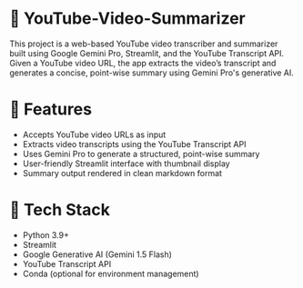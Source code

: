 # 📝 YouTube-Video-Summarizer

This project is a web-based YouTube video transcriber and summarizer built using Google Gemini Pro, Streamlit, and the YouTube Transcript API. Given a YouTube video URL, the app extracts the video’s transcript and generates a concise, point-wise summary using Gemini Pro's generative AI.

# 🚀 Features

- Accepts YouTube video URLs as input
- Extracts video transcripts using the YouTube Transcript API
- Uses Gemini Pro to generate a structured, point-wise summary
- User-friendly Streamlit interface with thumbnail display
- Summary output rendered in clean markdown format


# 🧰 Tech Stack

- Python 3.9+
- Streamlit
- Google Generative AI (Gemini 1.5 Flash)
- YouTube Transcript API
- Conda (optional for environment management)
